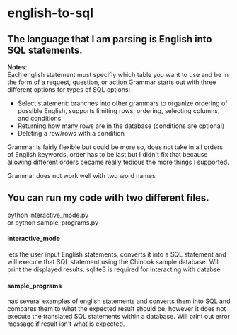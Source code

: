 # english-to-sql


## The language that I am parsing is English into SQL statements.

**Notes**: <br/>
Each english statement must specifiy which table you want to use and be in the form of a request, question, or action
Grammar starts out with three different options for types of SQL options: 
* Select statement: branches into other grammars to organize ordering of possible English, supports limiting rows, ordering, selecting columns, and conditions
* Returning how many rows are in the database (conditions are optional)
* Deleting a row/rows with a condition

Grammar is fairly flexible but could be more so, does not take in all orders of English keywords, order has to be last but I didn't fix that because allowing different orders became really tedious the more things I supported.

Grammar does not work well with two word names

## You can run my code with two different files.
python interactive_mode.py  
or 
python sample_programs.py

#### interactive_mode 
lets the user input English statements, converts it into a SQL statement and will execute that SQL statement using the Chinook sample database. Will print the displayed results.
sqlite3 is required for interacting with databse

#### sample_programs 
has several examples of english statements and converts them into SQL and compares them to what the expected result should be, however it does not execute the translated SQL statements within a database. Will print out error message if result isn't what is expected.

